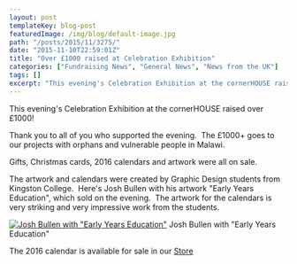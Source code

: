 ```yaml
---
layout: post
templateKey: blog-post
featuredImage: /img/blog/default-image.jpg
path: "/posts/2015/11/3275/"
date: "2015-11-10T22:59:01Z"
title: "Over £1000 raised at Celebration Exhibition"
categories: ["Fundraising News", "General News", "News from the UK"]
tags: []
excerpt: "This evening's Celebration Exhibition at the cornerHOUSE raised over £1000!Thank you to all of you ..."
---
```


This evening's Celebration Exhibition at the cornerHOUSE raised over £1000!

Thank you to all of you who supported the evening.  The £1000+ goes to our projects with orphans and vulnerable people in Malawi.

Gifts, Christmas cards, 2016 calendars and artwork were all on sale.

The artwork and calendars were created by Graphic Design students from Kingston College.  Here's Josh Bullen with his artwork "Early Years Education", which sold on the evening.  The artwork for the calendars is very striking and very impressive work from the students.

[![Josh Bullen with "Early Years Education"](https://f000.backblazeb2.com/file/avm-wp-uploads/2015/11/DSC_1248-225x300.jpg)](https://f000.backblazeb2.com/file/avm-wp-uploads/2015/11/DSC_1248.jpg) Josh Bullen with "Early Years Education"

The 2016 calendar is available for sale in our [Store](https://www.africanvision.org.uk/product/2016-calendar/)